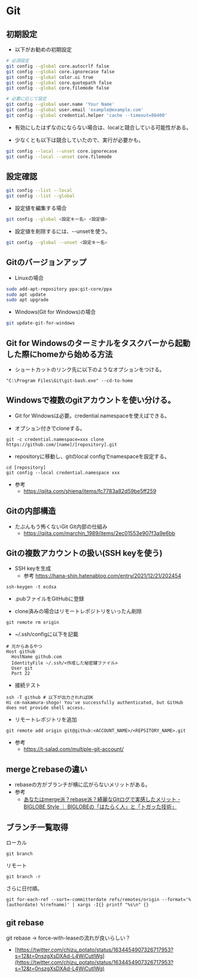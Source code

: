 # Git

## 初期設定

- 以下がお勧めの初期設定
```bash
# 必須設定
git config --global core.autocrlf false
git config --global core.ignorecase false
git config --global color.ui true
git config --global core.quotepath false
git config --global core.filemode false

# 必要に応じて設定
git config --global user.name 'Your Name'
git config --global user.email 'example@example.com'
git config --global credential.helper 'cache --timeout=86400'
```

- 有効にしたはずなのにならない場合は、localと競合している可能性がある。

- 少なくとも以下は競合していたので、実行が必要かも。
```bash
git config --local --unset core.ignorecase
git config --local --unset core.filemode
```

## 設定確認

```bash
git config --list --local
git config --list --global
```

- 設定値を編集する場合
```bash
git config --global <設定キー名> <設定値>
```

- 設定値を削除するには、--unsetを使う。
```bash
git config --global --unset <設定キー名>
```

## Gitのバージョンアップ

- Linuxの場合
```bash
sudo add-apt-repository ppa:git-core/ppa
sudo apt update
sudo apt upgrade
```

- Windows(Git for Windows)の場合
```bash
git update-git-for-windows
```

## Git for Windowsのターミナルをタスクバーから起動した際にhomeから始める方法

- ショートカットのリンク先に以下のようなオプションをつける。
```
"C:\Program Files\Git\git-bash.exe" --cd-to-home
```

## Windowsで複数のgitアカウントを使い分ける。

- Git for Windowsは必要。credential.namespaceを使えばできる。

- オプション付きでcloneする。
```
git -c credential.namespace=xxx clone https://github.com/[name]/[repository].git
```

- repositoryに移動し、gitのlocal configでnamespaceを設定する。
```
cd [repository]
git config --local credential.namespace xxx
```

- 参考
  - https://qiita.com/shiena/items/fc7783a82d59be5ff259

## Gitの内部構造

- たぶんもう怖くないGit Git内部の仕組み
  - https://qiita.com/marchin_1989/items/2ec01553e907f3a9e6bb

## Gitの複数アカウントの扱い(SSH keyを使う)

- SSH keyを生成
  - 参考 https://hana-shin.hatenablog.com/entry/2021/12/21/202454

```shell
ssh-keygen -t ecdsa
```

- .pubファイルをGitHubに登録

- clone済みの場合はリモートレポジトリをいったん削除

```shell
git remote rm origin
```

- ~/.ssh/configに以下を記載

```
# 元からあるやつ
Host github
  HostName github.com
  IdentityFile ~/.ssh/<作成した秘密鍵ファイル>
  User git
  Port 22
```

- 接続テスト

```shell
ssh -T github # 以下が出力されればOK
Hi cm-nakamura-shogo! You've successfully authenticated, but GitHub does not provide shell access.
```

- リモートレポジトリを追加

```shell
git remote add origin git@github:<ACCOUNT_NAME>/<REPSITORY_NAME>.git
```

- 参考
  - https://t-salad.com/multiple-git-account/


## mergeとrebaseの違い

* rebaseの方がブランチが横に広がらないメリットがある。
* 参考
  * [あなたはmerge派？rebase派？綺麗なGitログで実感したメリット - BIGLOBE Style ｜ BIGLOBEの「はたらく人」と「トガッた技術」](https://style.biglobe.co.jp/entry/2022/03/22/090000)

## ブランチ一覧取得

ローカル

```
git branch
```

リモート

```
git branch -r
```

さらに日付順。

```
git for-each-ref --sort=-committerdate refs/remotes/origin --format='%(authordate) %(refname)' | xargs -I{} printf "%s\n" {}
```

## git rebase

git rebase -> force-with-leaseの流れが良いらしい？

- [https://twitter.com/chizu_potato/status/1634454907326717953?s=12&t=0nszgXsDXAd-L4WiCutIWg](https://twitter.com/chizu_potato/status/1634454907326717953?s=12&t=0nszgXsDXAd-L4WiCutIWg)
